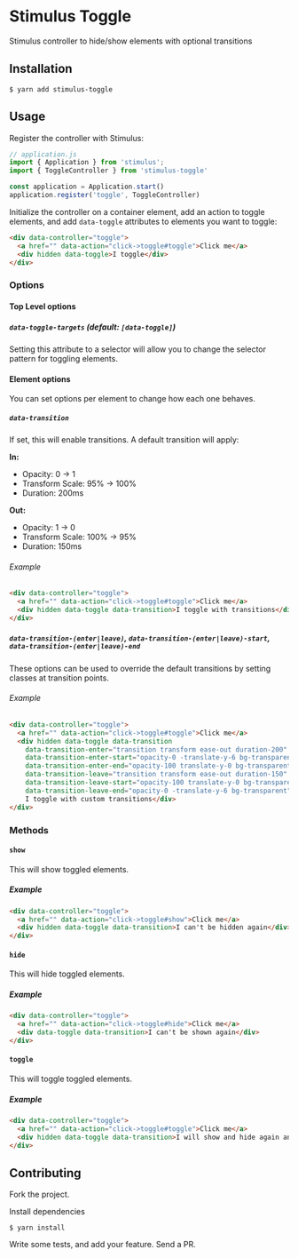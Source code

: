 # Stimulus Toggle

Stimulus controller to hide/show elements with optional transitions

## Installation

```shell
$ yarn add stimulus-toggle
```

## Usage

Register the controller with Stimulus:

```javascript
// application.js
import { Application } from 'stimulus';
import { ToggleController } from 'stimulus-toggle'

const application = Application.start()
application.register('toggle', ToggleController)
```

Initialize the controller on a container element, add an action to toggle elements, and add `data-toggle` attributes to elements you want to toggle:

```html
<div data-controller="toggle">
  <a href="" data-action="click->toggle#toggle">Click me</a>
  <div hidden data-toggle>I toggle</div>
</div>
```


### Options

#### Top Level options

##### `data-toggle-targets` (default: `[data-toggle]`)
Setting this attribute to a selector will allow you to change the selector pattern for toggling elements.

#### Element options

You can set options per element to change how each one behaves.

##### `data-transition`
If set, this will enable transitions. A default transition will apply:

**In:**
- Opacity: 0 -> 1
- Transform Scale: 95% -> 100%
- Duration: 200ms

**Out:**
- Opacity: 1 -> 0
- Transform Scale: 100% -> 95%
- Duration: 150ms

###### Example

```html
<div data-controller="toggle">
  <a href="" data-action="click->toggle#toggle">Click me</a>
  <div hidden data-toggle data-transition>I toggle with transitions</div>
</div>
```

##### `data-transition-(enter|leave)`, `data-transition-(enter|leave)-start`, `data-transition-(enter|leave)-end`
These options can be used to override the default transitions by setting classes at transition points.

###### Example

```html
<div data-controller="toggle">
  <a href="" data-action="click->toggle#toggle">Click me</a>
  <div hidden data-toggle data-transition
    data-transition-enter="transition transform ease-out duration-200"
    data-transition-enter-start="opacity-0 -translate-y-6 bg-transparent"
    data-transition-enter-end="opacity-100 translate-y-0 bg-transparent"
    data-transition-leave="transition transform ease-out duration-150"
    data-transition-leave-start="opacity-100 translate-y-0 bg-transparent"
    data-transition-leave-end="opacity-0 -translate-y-6 bg-transparent">
    I toggle with custom transitions</div>
</div>
```


### Methods

#### `show`

This will show toggled elements.

##### Example

```html
<div data-controller="toggle">
  <a href="" data-action="click->toggle#show">Click me</a>
  <div hidden data-toggle data-transition>I can't be hidden again</div>
</div>
```

#### `hide`

This will hide toggled elements.

##### Example

```html
<div data-controller="toggle">
  <a href="" data-action="click->toggle#hide">Click me</a>
  <div data-toggle data-transition>I can't be shown again</div>
</div>
```

#### `toggle`

This will toggle toggled elements.

##### Example

```html
<div data-controller="toggle">
  <a href="" data-action="click->toggle#toggle">Click me</a>
  <div hidden data-toggle data-transition>I will show and hide again and again and again</div>
</div>
```

## Contributing

Fork the project.

Install dependencies
```shell
$ yarn install
```

Write some tests, and add your feature. Send a PR.
